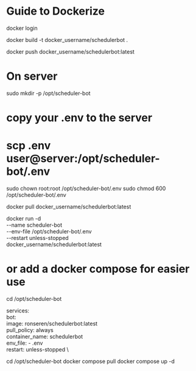 # Guide to Dockerize

docker login

docker build -t docker_username/schedulerbot .

docker push docker_username/schedulerbot:latest

# On server

sudo mkdir -p /opt/scheduler-bot

# copy your .env to the server

# scp .env user@server:/opt/scheduler-bot/.env

sudo chown root:root /opt/scheduler-bot/.env
sudo chmod 600 /opt/scheduler-bot/.env

docker pull docker_username/schedulerbot:latest

docker run -d \
 --name scheduler-bot \
 --env-file /opt/scheduler-bot/.env \
 --restart unless-stopped \
 docker_username/schedulerbot:latest

# or add a docker compose for easier use

cd /opt/scheduler-bot

services: \
 bot: \
 image: ronseren/schedulerbot:latest \
 pull_policy: always \
 container_name: schedulerbot \
 env_file: - .env \
 restart: unless-stopped \

cd /opt/scheduler-bot
docker compose pull
docker compose up -d
